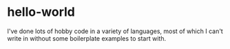 # hello-world
I've done lots of hobby code in a variety of languages, most of which I can't write in without some boilerplate examples to start with.
